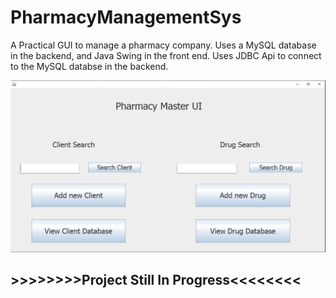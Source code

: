 # PharmacyManagementSys
A Practical GUI to manage a pharmacy company. Uses a MySQL database in the backend, and Java Swing in the front end. Uses JDBC Api to connect to the MySQL databse in the backend.

![mainGUIPic](https://github.com/A-Chidalu/PharmacyManagementSys/blob/master/mainGUIPic.PNG)

## >>>>>>>>Project Still In Progress<<<<<<<<


